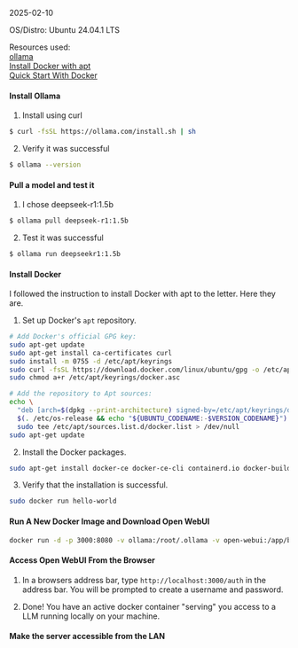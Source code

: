2025-02-10

OS/Distro: Ubuntu 24.04.1 LTS

Resources used:  
[ollama](https://ollama.com/)  
[Install Docker with apt](https://docs.docker.com/engine/install/ubuntu/#install-using-the-repository)  
[Quick Start With Docker](https://docs.openwebui.com/#quick-start-with-docker-)

#### Install Ollama
1. Install using curl
```bash
$ curl -fsSL https://ollama.com/install.sh | sh
```

2. Verify it was successful
```bash
$ ollama --version
```

#### Pull a model and test it
1. I chose deepseek-r1:1.5b
```bash
$ ollama pull deepseek-r1:1.5b
```

2. Test it was successful
```bash
$ ollama run deepseekr1:1.5b
```

#### Install Docker
I followed the instruction to install Docker with apt to the letter. Here they are.

1. Set up Docker's `apt` repository.
```bash
# Add Docker's official GPG key:
sudo apt-get update
sudo apt-get install ca-certificates curl
sudo install -m 0755 -d /etc/apt/keyrings
sudo curl -fsSL https://download.docker.com/linux/ubuntu/gpg -o /etc/apt/keyrings/docker.asc
sudo chmod a+r /etc/apt/keyrings/docker.asc

# Add the repository to Apt sources:
echo \
  "deb [arch=$(dpkg --print-architecture) signed-by=/etc/apt/keyrings/docker.asc] https://download.docker.com/linux/ubuntu \
  $(. /etc/os-release && echo "${UBUNTU_CODENAME:-$VERSION_CODENAME}") stable" | \
  sudo tee /etc/apt/sources.list.d/docker.list > /dev/null
sudo apt-get update
```

2. Install the Docker packages.
```bash
sudo apt-get install docker-ce docker-ce-cli containerd.io docker-buildx-plugin docker-compose-plugin
```

3. Verify that the installation is successful.
```bash
sudo docker run hello-world
```

#### Run A New Docker Image and Download Open WebUI
```bash
docker run -d -p 3000:8080 -v ollama:/root/.ollama -v open-webui:/app/backend/data --name open-webui --restart always ghcr.io/open-webui/open-webui:ollama
```
#### Access Open WebUI From the Browser
1. In a browsers address bar, type `http://localhost:3000/auth` in the address bar. You will be prompted to create a username and password.

2. Done! You have an active docker container "serving" you access to a LLM running locally on your machine.

#### Make the server accessible from the LAN

